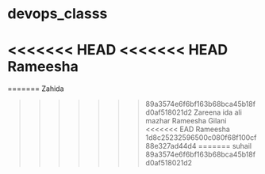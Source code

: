 # devops_classs
<<<<<<< HEAD
<<<<<<< HEAD
Rameesha
=======

=======
Zahida
>>>>>>> 89a3574e6f6bf163b68bca45b18fd0af518021d2
Zareena
ida
ali mazhar
Rameesha Gilani
<<<<<<< EAD
Rameesha
>>>>>>> 1d8c25232596500c080f68f100cf88e327ad44d4
=======
suhail
>>>>>>> 89a3574e6f6bf163b68bca45b18fd0af518021d2

